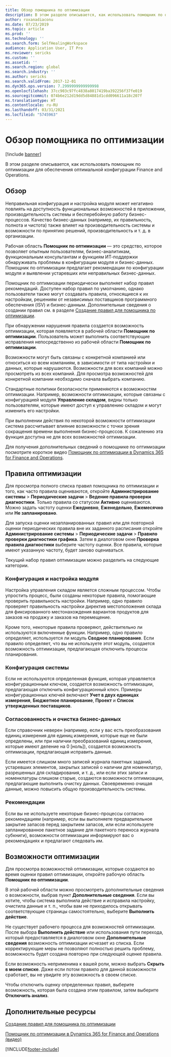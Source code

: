 ```yaml
---
title: Обзор помощника по оптимизации
description: В этом разделе описывается, как использовать помощник по оптимизации для обеспечения оптимальной конфигурации Finance and Operations.
author: roxanadiaconu
ms.date: 07/23/2019
ms.topic: article
ms.prod: ''
ms.technology: ''
ms.search.form: SelfHealingWorkspace
audience: Application User, IT Pro
ms.reviewer: sericks
ms.custom: ''
ms.assetid: ''
ms.search.region: global
ms.search.industry: ''
ms.author: sericks
ms.search.validFrom: 2017-12-01
ms.dyn365.ops.version: 7.2999999999999998
ms.openlocfilehash: 37cc903c97fc4838a8017419ba392256f37fe019
ms.sourcegitcommit: 074b6e212d19dd5d84881d1cdd096611a18c207f
ms.translationtype: HT
ms.contentlocale: ru-RU
ms.lasthandoff: 03/31/2021
ms.locfileid: "5745963"
---
```

# <a name="optimization-advisor-overview"></a>Обзор помощника по оптимизации

[!include [banner](../includes/banner.md)]

В этом разделе описывается, как использовать помощник по оптимизации для обеспечения оптимальной конфигурации Finance and Operations.

## <a name="overview"></a>Обзор

Неправильная конфигурация и настройка модуля может негативно повлиять на доступность функциональных возможностей в приложении, производительность системы и бесперебойную работу бизнес-процессов. Качество бизнес-данных (например, их правильность, полнота и чистота) также влияет на производительность системы и возможности по принятию решений, производительность и т. д. в организации.

Рабочая область **Помощник по оптимизации** — это средство, которое позволяет опытным пользователям, бизнес-аналитикам, функциональным консультантам и функциям ИТ-поддержки обнаруживать проблемы в конфигурации модуля и бизнес-данных. Помощник по оптимизации предлагает рекомендации по конфигурации модуля и выявлении устаревших или неправильных бизнес-данных.

Помощник по оптимизации периодически выполняет набор правил рекомендаций. Доступен набор правил по умолчанию, однако пользователи также могут создавать правила, относящиеся к их настройкам, решениям от независимых поставщиков программного обеспечения (ISV) и бизнес-данным. Дополнительные сведения о создании правил см. в разделе [Создание правил для помощника по оптимизации](./create-rules-optimization-advisor.md).

При обнаружении нарушения правила создается возможность оптимизации, которая появляется в рабочей области **Помощник по оптимизации**. Пользователь может выполнить соответствующие исправления непосредственно из рабочей области **Помощник по оптимизации**.

Возможности могут быть связаны с конкретной компанией или относиться ко всем компаниям, в зависимости от типа настройки и данных, которые нарушаются. Возможности для всех компаний можно просмотреть из всех компаний. Для просмотра возможностей для конкретной компании необходимо сначала выбрать компанию.

Стандартные политики безопасности применяются к возможностям оптимизации. Например, возможности оптимизации, которые связаны с конфигурацией модуля **Управление складом**, видны только пользователям, которые имеют доступ к управлению складом и могут изменить его настройки.

При выполнении действия по некоторой возможности оптимизации система рассчитывает влияние возможности с точки зрения сокращения времени выполнения бизнес-процессов. К сожалению эта функция доступна не для всех возможностей оптимизации.

Для получения дополнительных сведений о помощнике по оптимизации посмотрите короткое видео [Помощник по оптимизации в Dynamics 365 for Finance and Operations](https://www.youtube.com/watch?v=MRsAzgFCUSQ).

## <a name="optimization-rules"></a>Правила оптимизации

Для просмотра полного списка правил помощника по оптимизации и того, как часто правила оцениваются, откройте **Администрирование системы** &gt; **Периодические задачи** &gt; **Ведение правила проверки диагностики**. Только правила со статусом **Активно** оцениваются. Можно задать частоту оценки **Ежедневно**, **Еженедельно**, **Ежемесячно** или **Не запланировано**.

Для запуска оценки незапланированных правил или для повторной оценки периодических правила вне их заданного расписания откройте **Администрирование системы** &gt; **Периодические задачи** &gt; **Правило проверки диагностики графика**. Затем в диалоговом окне **Проверка правила диагностики** выберите частоту оценки. Все правила, которые имеют указанную частоту, будет заново оцениваться.

Текущий набор правил оптимизации можно разделить на следующие категории.

### <a name="module-configuration-and-setup"></a>Конфигурация и настройка модуля

Настройка управления складом является сложным процессом. Чтобы упростить процесс, были созданы некоторые правила, помогающие проверить правильность настройки. Например, одно правило проверяет правильность настройки директив местоположения склада для фиксированного местонахождения вариантов продуктов для заказов на продажу и заказов на перемещение.

Кроме того, некоторые правила проверяют, действительно ли используются включенные функции. Например, одно правило определяет, используется ли модуль **Сводное планирование**. Если правило определяет, что вы не используете этот модуль, создается возможность оптимизации, предлагающая отключить процессы планирования.

### <a name="system-configuration"></a>Конфигурация системы

Если не используются определенная функция, которая управляется конфигурационным ключом, создается возможность оптимизации, предлагающая отключить конфигурационный ключ. Примеры конфигурационных ключей включают **Учет в двух единицах измерения**, **Бюджетное планирование**, **Проект** и **Список утвержденных поставщиков**.

### <a name="business-data-consistency-and-cleanup"></a>Согласованность и очистка бизнес-данных

Если справочник неверен (например, если у вас есть преобразования единиц измерения для единиц измерения, которые еще не были определены, или при наличии преобразований единиц измерения, которые имеют деление на 0 \[ноль\]), создается возможность оптимизации, предлагающая исправить данные. 

Если имеется слишком много записей журнала пакетных заданий, устаревших элементов, закрытых записей о наличии для номенклатур, разрешенных для складирования, и т. д., или если этих записи и номенклатуры слишком старые, создаются возможности оптимизации, предлагающие выполнить очистку данных. Своевременно очищая данные, можно повысить общую производительность системы.

### <a name="best-practices"></a>Рекомендации

Если вы не используете некоторые бизнес-процессы согласно рекомендациям (например, если вы выполняете предварительное закрытие запасов перед закрытием запасов, или если используете запланированное пакетное задание для пакетного переноса журнала субкниги), возможности оптимизации информируют вас о рекомендациях и предлагают следовать им.

## <a name="optimization-opportunities"></a>Возможности оптимизации

Для просмотра возможностей оптимизации, которые создаются во время оценки правил оптимизации, откройте рабочую область **Помощник по оптимизации**.

В этой рабочей области можно просмотреть дополнительные сведения о возможности, выбрав пункт **Дополнительные сведения**. Если вы хотите, чтобы система выполнила действие и исправила настройку, очистила данные и т. п., чтобы вам не приходилось открывать соответствующие страницы самостоятельно, выберите **Выполнить действие**.

Не существует рабочего процесса для возможностей оптимизации. После выбора **Выполнить действие** или использования пути перехода, который предоставляется в диалоговом окне **Дополнительные сведения** возможность оптимизации исчезает из списка. Если корректирующие меры не позволяют полностью решить проблему, возможность будет создана повторно при следующей оценке правила.

Если возможность неприменима к вашей роли, можно выбрать **Скрыть в моем списке**. Даже если потом правило для данной возможности сработает, вы не увидите эту возможность в своем списке.

Чтобы отключить оценку определенных правил, выберите возможность, которая была создана этим правилом, затем выберите **Отключить анализ**.

## <a name="additional-resources"></a>Дополнительные ресурсы

[Создание правил для помощника по оптимизации](./create-rules-optimization-advisor.md)

[Помощник по оптимизации в Dynamics 365 for Finance and Operations (видео)](https://www.youtube.com/watch?v=MRsAzgFCUSQ)


[!INCLUDE[footer-include](../../../includes/footer-banner.md)]
